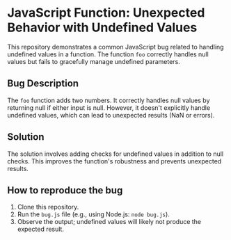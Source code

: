 # JavaScript Function: Unexpected Behavior with Undefined Values

This repository demonstrates a common JavaScript bug related to handling undefined values in a function. The function `foo` correctly handles null values but fails to gracefully manage undefined parameters.

## Bug Description

The `foo` function adds two numbers. It correctly handles null values by returning null if either input is null. However, it doesn't explicitly handle undefined values, which can lead to unexpected results (NaN or errors).

## Solution

The solution involves adding checks for undefined values in addition to null checks. This improves the function's robustness and prevents unexpected results.

## How to reproduce the bug

1. Clone this repository.
2. Run the `bug.js` file (e.g., using Node.js: `node bug.js`).
3. Observe the output; undefined values will likely not produce the expected result.